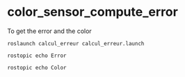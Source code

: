 # color_sensor_compute_error



To get the error and the color 
```
roslaunch calcul_erreur calcul_erreur.launch

rostopic echo Error

rostopic echo Color
```

